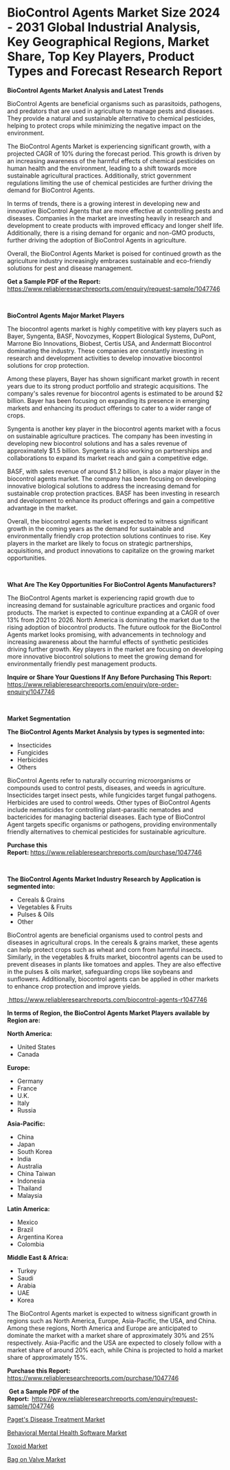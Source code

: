 <p><h1>BioControl Agents Market Size 2024 - 2031 Global Industrial Analysis, Key Geographical Regions, Market Share, Top Key Players, Product Types and Forecast Research Report</h1></p><p><strong>BioControl Agents Market Analysis and Latest Trends</strong></p>
<p><p>BioControl Agents are beneficial organisms such as parasitoids, pathogens, and predators that are used in agriculture to manage pests and diseases. They provide a natural and sustainable alternative to chemical pesticides, helping to protect crops while minimizing the negative impact on the environment.</p><p>The BioControl Agents Market is experiencing significant growth, with a projected CAGR of 10% during the forecast period. This growth is driven by an increasing awareness of the harmful effects of chemical pesticides on human health and the environment, leading to a shift towards more sustainable agricultural practices. Additionally, strict government regulations limiting the use of chemical pesticides are further driving the demand for BioControl Agents.</p><p>In terms of trends, there is a growing interest in developing new and innovative BioControl Agents that are more effective at controlling pests and diseases. Companies in the market are investing heavily in research and development to create products with improved efficacy and longer shelf life. Additionally, there is a rising demand for organic and non-GMO products, further driving the adoption of BioControl Agents in agriculture.</p><p>Overall, the BioControl Agents Market is poised for continued growth as the agriculture industry increasingly embraces sustainable and eco-friendly solutions for pest and disease management.</p></p>
<p><strong>Get a Sample PDF of the Report:&nbsp;</strong> <a href="https://www.reliableresearchreports.com/enquiry/request-sample/1047746">https://www.reliableresearchreports.com/enquiry/request-sample/1047746</a></p>
<p>&nbsp;</p>
<p><strong>BioControl Agents Major Market Players</strong></p>
<p><p>The biocontrol agents market is highly competitive with key players such as Bayer, Syngenta, BASF, Novozymes, Koppert Biological Systems, DuPont, Marrone Bio Innovations, Biobest, Certis USA, and Andermatt Biocontrol dominating the industry. These companies are constantly investing in research and development activities to develop innovative biocontrol solutions for crop protection.</p><p>Among these players, Bayer has shown significant market growth in recent years due to its strong product portfolio and strategic acquisitions. The company's sales revenue for biocontrol agents is estimated to be around $2 billion. Bayer has been focusing on expanding its presence in emerging markets and enhancing its product offerings to cater to a wider range of crops.</p><p>Syngenta is another key player in the biocontrol agents market with a focus on sustainable agriculture practices. The company has been investing in developing new biocontrol solutions and has a sales revenue of approximately $1.5 billion. Syngenta is also working on partnerships and collaborations to expand its market reach and gain a competitive edge.</p><p>BASF, with sales revenue of around $1.2 billion, is also a major player in the biocontrol agents market. The company has been focusing on developing innovative biological solutions to address the increasing demand for sustainable crop protection practices. BASF has been investing in research and development to enhance its product offerings and gain a competitive advantage in the market.</p><p>Overall, the biocontrol agents market is expected to witness significant growth in the coming years as the demand for sustainable and environmentally friendly crop protection solutions continues to rise. Key players in the market are likely to focus on strategic partnerships, acquisitions, and product innovations to capitalize on the growing market opportunities.</p></p>
<p>&nbsp;</p>
<p><strong>What Are The Key Opportunities For BioControl Agents Manufacturers?</strong></p>
<p><p>The BioControl Agents market is experiencing rapid growth due to increasing demand for sustainable agriculture practices and organic food products. The market is expected to continue expanding at a CAGR of over 13% from 2021 to 2026. North America is dominating the market due to the rising adoption of biocontrol products. The future outlook for the BioControl Agents market looks promising, with advancements in technology and increasing awareness about the harmful effects of synthetic pesticides driving further growth. Key players in the market are focusing on developing more innovative biocontrol solutions to meet the growing demand for environmentally friendly pest management products.</p></p>
<p><strong>Inquire or Share Your Questions If Any Before Purchasing This Report:</strong> <a href="https://www.reliableresearchreports.com/enquiry/pre-order-enquiry/1047746">https://www.reliableresearchreports.com/enquiry/pre-order-enquiry/1047746</a></p>
<p>&nbsp;</p>
<p><strong>Market Segmentation</strong></p>
<p><strong>The BioControl Agents Market Analysis by types is segmented into:</strong></p>
<p><ul><li>Insecticides</li><li>Fungicides</li><li>Herbicides</li><li>Others</li></ul></p>
<p><p>BioControl Agents refer to naturally occurring microorganisms or compounds used to control pests, diseases, and weeds in agriculture. Insecticides target insect pests, while fungicides target fungal pathogens. Herbicides are used to control weeds. Other types of BioControl Agents include nematicides for controlling plant-parasitic nematodes and bactericides for managing bacterial diseases. Each type of BioControl Agent targets specific organisms or pathogens, providing environmentally friendly alternatives to chemical pesticides for sustainable agriculture.</p></p>
<p><strong>Purchase this Report:&nbsp;</strong><a href="https://www.reliableresearchreports.com/purchase/1047746">https://www.reliableresearchreports.com/purchase/1047746</a></p>
<p>&nbsp;</p>
<p><strong>The BioControl Agents Market Industry Research by Application is segmented into:</strong></p>
<p><ul><li>Cereals & Grains</li><li>Vegetables & Fruits</li><li>Pulses & Oils</li><li>Other</li></ul></p>
<p><p>BioControl agents are beneficial organisms used to control pests and diseases in agricultural crops. In the cereals & grains market, these agents can help protect crops such as wheat and corn from harmful insects. Similarly, in the vegetables & fruits market, biocontrol agents can be used to prevent diseases in plants like tomatoes and apples. They are also effective in the pulses & oils market, safeguarding crops like soybeans and sunflowers. Additionally, biocontrol agents can be applied in other markets to enhance crop protection and improve yields.</p></p>
<p><a href="https://www.reliableresearchreports.com/biocontrol-agents-r1047746">&nbsp;https://www.reliableresearchreports.com/biocontrol-agents-r1047746</a></p>
<p><strong>In terms of Region, the BioControl Agents Market Players available by Region are:</strong></p>
<p>
    <p> <strong> North America: </strong>
        <ul>
            <li>United States</li>
            <li>Canada</li>
        </ul>
        </p> 
    <p> <strong> Europe: </strong>
        <ul>
            <li>Germany</li>
            <li>France</li>
            <li>U.K.</li>
            <li>Italy</li>
            <li>Russia</li>
        </ul>
        </p> 
    <p> <strong> Asia-Pacific: </strong>
        <ul>
            <li>China</li>
            <li>Japan</li>
            <li>South Korea</li>
            <li>India</li>
            <li>Australia</li>
            <li>China Taiwan</li>
            <li>Indonesia</li>
            <li>Thailand</li>
            <li>Malaysia</li>
        </ul>
        </p> 
    <p> <strong> Latin America: </strong>
        <ul>
            <li>Mexico</li>
            <li>Brazil</li>
            <li>Argentina Korea</li>
            <li>Colombia</li>
        </ul>
        </p> 
    <p> <strong> Middle East & Africa: </strong>
        <ul>
            <li>Turkey</li>
            <li>Saudi</li>
            <li>Arabia</li>
            <li>UAE</li>
            <li>Korea</li>
        </ul>
    </p>
    </p>
<p><p>The BioControl Agents market is expected to witness significant growth in regions such as North America, Europe, Asia-Pacific, the USA, and China. Among these regions, North America and Europe are anticipated to dominate the market with a market share of approximately 30% and 25% respectively. Asia-Pacific and the USA are expected to closely follow with a market share of around 20% each, while China is projected to hold a market share of approximately 15%.</p></p>
<p><strong>Purchase this Report: </strong><a href="https://www.reliableresearchreports.com/purchase/1047746">https://www.reliableresearchreports.com/purchase/1047746</a></p>
<p>&nbsp;<strong>Get a Sample PDF of the Report:&nbsp;&nbsp;</strong><a href="https://www.reliableresearchreports.com/enquiry/request-sample/1047746">https://www.reliableresearchreports.com/enquiry/request-sample/1047746</a></p>
<p><strong></strong></p>
<p><p><a href="https://www.linkedin.com/pulse/pagets-disease-treatment-market-size-trends-complete-industry-cjbif">Paget's Disease Treatment Market</a></p><p><a href="https://github.com/RebekaAnderson14/Market-Research-Report-List-1/blob/main/behavioral-mental-health-software-market.md">Behavioral Mental Health Software Market</a></p><p><a href="https://www.linkedin.com/pulse/toxoid-market-size-reveals-best-marketing-channels-global-industry-nhdhf">Toxoid Market</a></p><p><a href="https://github.com/Whitneyboyettebo9kiw7yr13/Market-Research-Report-List-2/blob/main/bag-on-valve-market.md">Bag on Valve Market</a></p></p>